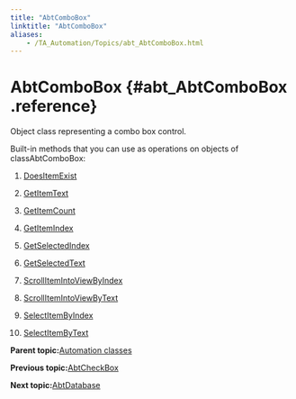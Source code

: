 ```yaml
--- 
title: "AbtComboBox"
linktitle: "AbtComboBox"
aliases: 
    - /TA_Automation/Topics/abt_AbtComboBox.html
---
```

# AbtComboBox {#abt_AbtComboBox .reference}

Object class representing a combo box control.

Built-in methods that you can use as operations on objects of classAbtComboBox:

1.  [DoesItemExist](../../TA_Automation/Topics/abt_DoesItemExist.html)  

2.  [GetItemText](../../TA_Automation/Topics/abt_GetItemText.html)  

3.  [GetItemCount](../../TA_Automation/Topics/abt_GetItemCount.html)  

4.  [GetItemIndex](../../TA_Automation/Topics/abt_GetItemIndex.html)  

5.  [GetSelectedIndex](../../TA_Automation/Topics/abt_GetSelectedIndex.html)  

6.  [GetSelectedText](../../TA_Automation/Topics/abt_GetSelectedText.html)  

7.  [ScrollItemIntoViewByIndex](../../TA_Automation/Topics/abt_ScrollItemIntoView_1.html)  

8.  [ScrollItemIntoViewByText](../../TA_Automation/Topics/abt_ScrollItemIntoView_2.html)  

9.  [SelectItemByIndex](../../TA_Automation/Topics/abt_SelectItemByIndex.html)  

10. [SelectItemByText](../../TA_Automation/Topics/abt_SelectItemByText.html)  


**Parent topic:**[Automation classes](../../TA_Automation/Topics/abt_methods_abt.html)

**Previous topic:**[AbtCheckBox](../../TA_Automation/Topics/abt_AbtCheckBox.html)

**Next topic:**[AbtDatabase](../../TA_Automation/Topics/abt_Database.html)

